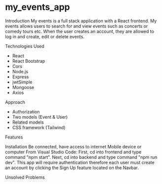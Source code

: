 # my_events_app

Introduction
My events is a full stack application with a React frontend. My events allows users
to search for and view events such as concerts or comedy tours etc. When the user creates an account,
they are allowed to log in and create, edit or delete events. 

Technologies Used
- React
- React Bootstrap
- Cors
- Node.js
- Express
- jwtSimple
- Mongoose
- Axios


Approach
- Authorization
- Two models (Event & User)
- Related models
- CSS framework (Tailwind)




Features



Installation
Be connected, have access to internet
Mobile device or computer
From Visual Studio Code:
First, cd into frontend and type command "npm start".
Next, cd into backend and type command "npm run dev".
This app will require authentication therefore each user must create an account by clicking the Sign Up feature located on the Navbar.


Unsolved Problems